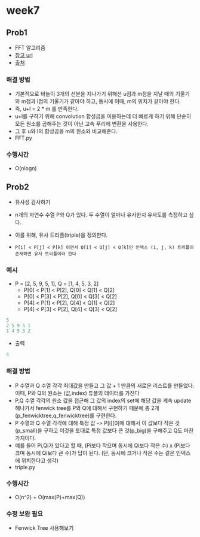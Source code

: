 
# week7


## Prob1
- FFT 알고리즘
- [참고 url](https://suhwanc.tistory.com/163)
- [출처](https://www.acmicpc.net/problem/20176)
  
  
  

### 해결 방법
-  기본적으로 바늘이 3개의 선분을 지나가기 위해선 u점과 m점을 지날 때의 기울기와 m점과 l점의 기울기가 같아야 하고, 동시에 이때, m의 위치가 같아야 한다. 
- 즉, u+l = 2 * m 를 만족한다. 
- u+l를 구하기 위해 convolution 합성곱을 이용하는데 더 빠르게 하기 위해 단순히 모든 원소를 곱해주는 것이 아닌 고속 푸리에 변환을 사용한다.
- 그 후 u와 l의 합성곱을 m의 원소와 비교해준다. 
- FFT.py


### 수행시간
- O(nlogn)

## Prob2
- 유사성 검사하기
- n개의 자연수 수열 P와 Q가 있다. 두 수열이 얼마나 유사한지 유사도를 측정하고 싶다.
- 이를 위해, 유사 트리플(triple)을 정의한다.

- `P[i] < P[j] < P[k] 이면서 Q[i] < Q[j] < Q[k]인 인덱스 (i, j, k) 트리플이 존재하면 유사 트리플이라 한다`
  
  
  
### 예시

- P = [2, 5, 9, 5, 1], Q = [1, 4, 5, 3, 2]
   - P[0] < P[1] < P[2], Q[0] < Q[1] < Q[2]
   - P[0] < P[3] < P[2], Q[0] < Q[3] < Q[2]
   - P[4] < P[1] < P[2], Q[4] < Q[1] < Q[2] 
   - P[4] < P[3] < P[2], Q[4] < Q[3] < Q[2]

```python
5
2 5 9 5 1
1 4 5 3 2

```
- 출력

```python
4
```
### 해결 방법
- P 수열과 Q 수열 각각 최대값을 만들고 그 값 + 1 만큼의 새로운 리스트를 만들었다. 이때, P와 Q의 원소는 (값,index) 튜플의 데이터를 가진다 
- P,Q 수열 각각의 원소 값을 접근해 그 값의 index의 set에 해당 값을 계속 update 해나가서 fenwick tree를 P와 Q에 대해서 구현하기 때문에 총 2개(p_fenwicktree,q_fenwicktree)를 구현한다. 
- P 수열과 Q 수열 각각에 대해 특정 값 -> P[i][0]에 대해서 이 값보다 작은 것(p_small)을 구하고 이것을 토대로 특정 값보다 큰 것(p_big)을 구해주고 Q도 마찬가지이다.
- 예를 들어 Pi,Qi가 있다고 할 때, (Pi보다 작으며 동시에 Qi보다 작은 수) x (Pi보다 크며 동시에 Qi보다 큰 수)가 답이 된다. (단, 동시에 크거나 작은 수는 같은 인덱스에 위치한다고 생각)
- triple.py


### 수행시간
- O(n^2) + O(max(P)+max(Q))


### 수정 보완 필요
- Fenwick Tree 사용해보기



